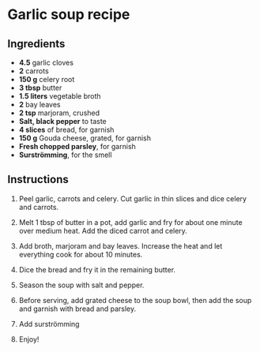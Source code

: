 # Garlic soup recipe


## Ingredients

- **4.5** garlic cloves
- **2** carrots
- **150 g** celery root
- **3 tbsp** butter
- **1.5 liters** vegetable broth
- **2** bay leaves
- **2 tsp** marjoram, crushed
- **Salt, black pepper** to taste
- **4 slices** of bread, for garnish
- **150 g** Gouda cheese, grated, for garnish
- **Fresh chopped parsley**, for garnish 
- **Surströmming**, for the smell


## Instructions

1. Peel garlic, carrots and celery. Cut garlic in thin slices and dice celery and carrots.

2. Melt 1 tbsp of butter in a pot, add garlic and fry for about one minute over medium heat. Add the diced carrot and celery.

3. Add broth, marjoram and bay leaves. Increase the heat and let everything cook for about 10 minutes.

4. Dice the bread and fry it in the remaining butter. 

5. Season the soup with salt and pepper.

6. Before serving, add grated cheese to the soup bowl, then add the soup and garnish with bread and parsley.

7. Add surströmming

8. Enjoy!